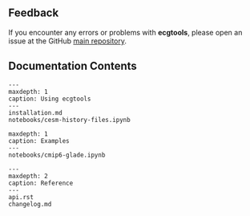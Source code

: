 ```{include} ../../README.md

```

## Feedback

If you encounter any errors or problems with **ecgtools**, please open an issue at the GitHub [main repository](http://github.com/NCAR/ecgtools).

## Documentation Contents

```{toctree}
---
maxdepth: 1
caption: Using ecgtools
---
installation.md
notebooks/cesm-history-files.ipynb
```

```{toctree}
maxdepth: 1
caption: Examples
---
notebooks/cmip6-glade.ipynb
```

```{toctree}
---
maxdepth: 2
caption: Reference
---
api.rst
changelog.md
```
